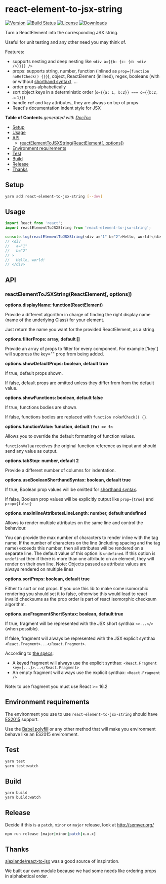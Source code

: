 # react-element-to-jsx-string

[![Version][version-svg]][package-url] [![Build Status][travis-svg]][travis-url] [![License][license-image]][license-url] [![Downloads][downloads-image]][downloads-url]

[travis-svg]: https://img.shields.io/travis/algolia/react-element-to-jsx-string/master.svg?style=flat-square
[travis-url]: https://travis-ci.org/algolia/react-element-to-jsx-string
[license-image]: http://img.shields.io/badge/license-MIT-green.svg?style=flat-square
[license-url]: LICENSE
[downloads-image]: https://img.shields.io/npm/dm/react-element-to-jsx-string.svg?style=flat-square
[downloads-url]: http://npm-stat.com/charts.html?package=react-element-to-jsx-string
[version-svg]: https://img.shields.io/npm/v/react-element-to-jsx-string.svg?style=flat-square
[package-url]: https://npmjs.org/package/react-element-to-jsx-string

Turn a ReactElement into the corresponding JSX string.

Useful for unit testing and any other need you may think of.

Features:
- supports nesting and deep nesting like `<div a={{b: {c: {d: <div />}}}} />`
- props: supports string, number, function (inlined as `prop={function noRefCheck() {}}`), object, ReactElement (inlined), regex, booleans (with or without [shorthand syntax](https://facebook.github.io/react/docs/jsx-in-depth.html#boolean-attributes)), ...
- order props alphabetically
- sort object keys in a deterministic order (`o={{a: 1, b:2}} === o={{b:2, a:1}}`)
- handle `ref` and `key` attributes, they are always on top of props
- React's documentation indent style for JSX

<!-- START doctoc generated TOC please keep comment here to allow auto update -->
<!-- DON'T EDIT THIS SECTION, INSTEAD RE-RUN doctoc TO UPDATE -->
**Table of Contents**  *generated with [DocToc](https://github.com/thlorenz/doctoc)*

- [Setup](#setup)
- [Usage](#usage)
- [API](#api)
  - [reactElementToJSXString(ReactElement[, options])](#reactelementtojsxstringreactelement-options)
- [Environment requirements](#environment-requirements)
- [Test](#test)
- [Build](#build)
- [Release](#release)
- [Thanks](#thanks)

<!-- END doctoc generated TOC please keep comment here to allow auto update -->

## Setup

```sh
yarn add react-element-to-jsx-string [--dev]
```

## Usage

```js
import React from 'react';
import reactElementToJSXString from 'react-element-to-jsx-string';

console.log(reactElementToJSXString(<div a="1" b="2">Hello, world!</div>));
// <div
//   a="1"
//   b="2"
// >
//   Hello, world!
// </div>
```

## API

### reactElementToJSXString(ReactElement[, options])

**options.displayName: function(ReactElement)**

  Provide a different algorithm in charge of finding the right display name (name of the underlying Class) for your element.

  Just return the name you want for the provided ReactElement, as a string.

**options.filterProps: array, default []**

  Provide an array of props to filter for every component. For example ['key'] will suppress the key="" prop from being added.

**options.showDefaultProps: boolean, default true**

  If true, default props shown.

  If false, default props are omitted unless they differ from from the default value.

**options.showFunctions: boolean, default false**

  If true, functions bodies are shown.

  If false, functions bodies are replaced with `function noRefCheck() {}`.

**options.functionValue: function, default `(fn) => fn`**

  Allows you to override the default formatting of function values.

  `functionValue` receives the original function reference as input
  and should send any value as output.

**options.tabStop: number, default 2**

  Provide a different number of columns for indentation.

**options.useBooleanShorthandSyntax: boolean, default true**

  If true, Boolean prop values will be omitted for [shorthand syntax](https://facebook.github.io/react/docs/jsx-in-depth.html#boolean-attributes).

  If false, Boolean prop values will be explicitly output like `prop={true}` and `prop={false}`

**options.maxInlineAttributesLineLength: number, default undefined**

  Allows to render multiple attributes on the same line and control the behaviour.

  You can provide the max number of characters to render inline with the tag name. If the number of characters on the line (including spacing and the tag name)
  exceeds this number, then all attributes will be rendered on a separate line. The default value of this option is `undefined`. If this option is `undefined`
  then if there is more than one attribute on an element, they will render on their own line. Note: Objects passed as attribute values are always rendered
  on multiple lines

**options.sortProps: boolean, default true**

  Either to sort or not props. If you use this lib to make some isomorphic rendering you should set it to false, otherwise this would lead to react invalid checksums as the prop order is part of react isomorphic checksum algorithm.

**options.useFragmentShortSyntax: boolean, default true**

  If true, fragment will be represented with the JSX short synthax `<>...</>` (when possible).

  If false, fragment will always be represented with the JSX explicit synthax `<React.Fragment>...</React.Fragment>`.

  According to [the specs](https://reactjs.org/docs/fragments.html):
  - A keyed fragment will always use the explicit synthax: `<React.Fragment key={...}>...</React.Fragment>`
  - An empty fragment will always use the explicit synthax: `<React.Fragment />`

  Note: to use fragment you must use React >= 16.2

## Environment requirements

The environment you use to use `react-element-to-jsx-string` should have [ES2015](https://babeljs.io/learn-es2015/) support.

Use the [Babel polyfill](https://babeljs.io/docs/usage/polyfill/) or any other method that will make you
environment behave like an ES2015 environment.

## Test

```sh
yarn test
yarn test:watch
```

## Build

```sh
yarn build
yarn build:watch
```

## Release

Decide if this is a `patch`, `minor` or `major` release, look at http://semver.org/

```sh
npm run release [major|minor|patch|x.x.x]
```

## Thanks

[alexlande/react-to-jsx](https://github.com/alexlande/react-to-jsx/) was a good source of inspiration.

We built our own module because we had some needs like ordering props in alphabetical order.
